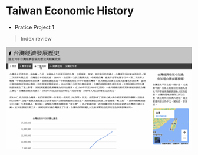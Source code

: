 # Taiwan Economic History

- Pratice Project 1

> Index review

![image](https://github.com/THELEESO/tweco/blob/main/tweco_review.gif?raw=true)

